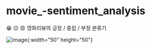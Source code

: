# movie_-sentiment_analysis
😁 😐 😡
영화리뷰의 긍정 / 중립 / 부정 분류기


![image](https://user-images.githubusercontent.com/28584133/102993046-d0aadb80-455f-11eb-85c3-8ac867ff3b0d.png){:width="50" height="50"}

